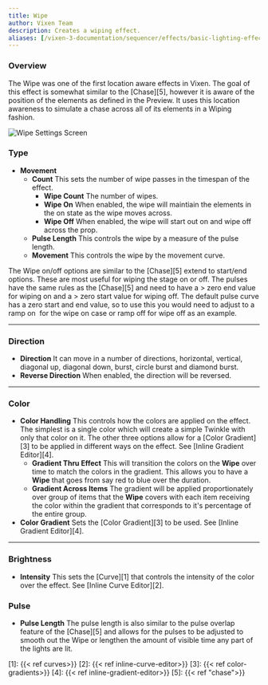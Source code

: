 ```yaml
---
title: Wipe
author: Vixen Team
description: Creates a wiping effect.
aliases: [/vixen-3-documentation/sequencer/effects/basic-lighting-effects/wipe/]
---
```


### Overview

The Wipe was one of the first location aware effects in Vixen. The goal of this effect is somewhat similar to the [Chase][5], however it is aware of the position of the elements as defined in the Preview. It uses this location awareness to simulate a chase across all of its elements in a Wiping fashion.

![Wipe Settings Screen](/images/docs/usage/sequencer/effects/basic/wipe/Wipe_Properties-216x300.jpg)

### Type

* **Movement**
  * **Count** This sets the number of wipe passes in the timespan of the effect.
    * **Wipe Count** The number of wipes.
    * **Wipe On** When enabled, the wipe will maintiain the elements in the on state as the wipe moves across.
    * **Wipe Off** When enabled, the wipe will start out on and wipe off across the prop.
  * **Pulse Length** This controls the wipe by a measure of the pulse length.
  * **Movement** This controls the wipe by the movement curve.

The Wipe on/off options are similar to the [Chase][5] extend to start/end options. These are most useful for wiping the stage on or off. The pulses have the same rules as the [Chase][5] and need to have a > zero end value for wiping on and a > zero start value for wiping off. The default pulse curve has a zero start and end value, so to use this you would need to adjust to a ramp on  for the wipe on case or ramp off for wipe off as an example.

---

### Direction

* **Direction** It can move in a number of directions, horizontal, vertical, diagonal up, diagonal down, burst, circle burst and diamond burst.
* **Reverse Direction** When enabled, the direction will be reversed.

---

### Color

* **Color Handling** This controls how the colors are applied on the effect. The simplest is a single color which will create a simple Twinkle with only that color on it. The other three options allow for a [Color Gradient][3] to be applied in different ways on the effect. See [Inline Gradient Editor][4].
  * **Gradient Thru Effect** This will transition the colors on the **Wipe** over time to match the colors in the gradient. This allows you to have a **Wipe** that goes from say red to blue over the duration.
  * **Gradient Across Items** The gradient will be applied proportionately over group of items that the **Wipe** covers with each item receiving the color within the gradient that corresponds to it's percentage of the entire group.
* **Color Gradient** Sets the [Color Gradient][3] to be used. See [Inline Gradient Editor][4].

---

### Brightness

* **Intensity** This sets the [Curve][1] that controls the intensity of the color over the effect. See [Inline Curve Editor][2].

### Pulse

* **Pulse Length** The pulse length is also similar to the pulse overlap feature of the [Chase][5] and allows for the pulses to be adjusted to smooth out the Wipe or lengthen the amount of visible time any part of the lights are lit.

[1]: {{< ref curves>}}
[2]: {{< ref inline-curve-editor>}}
[3]: {{< ref color-gradients>}}
[4]: {{< ref inline-gradient-editor>}}
[5]: {{< ref "chase">}}
